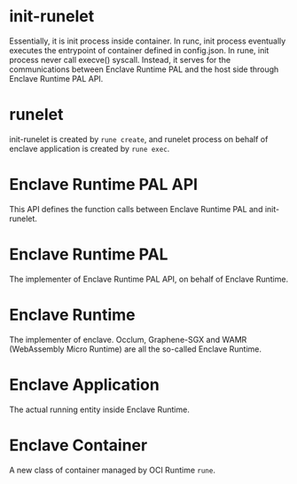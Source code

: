 # init-runelet
Essentially, it is init process inside container. In runc, init process eventually executes the entrypoint of container defined in config.json. In rune, init process never call execve() syscall. Instead, it serves for the communications between Enclave Runtime PAL and the host side through Enclave Runtime PAL API.

# runelet
init-runelet is created by `rune create`, and runelet process on behalf of enclave application is created by `rune exec`.

# Enclave Runtime PAL API

This API defines the function calls between Enclave Runtime PAL and init-runelet.

# Enclave Runtime PAL
The implementer of Enclave Runtime PAL API, on behalf of Enclave Runtime.

# Enclave Runtime
The implementer of enclave. Occlum, Graphene-SGX and WAMR (WebAssembly Micro Runtime) are all the so-called Enclave Runtime.

# Enclave Application
The actual running entity inside Enclave Runtime.

# Enclave Container
A new class of container managed by OCI Runtime `rune`.
